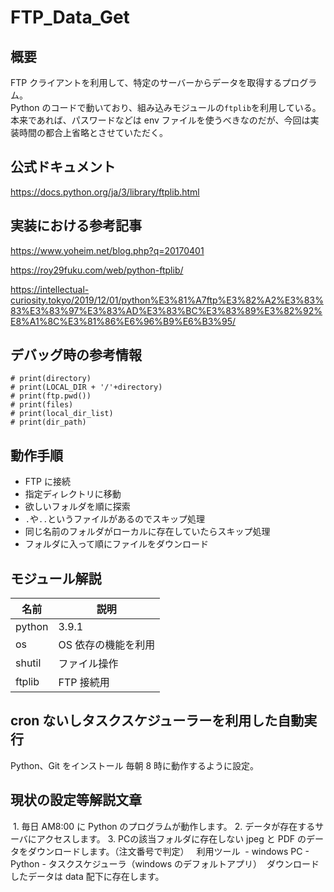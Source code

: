 # FTP_Data_Get

## 概要

FTP クライアントを利用して、特定のサーバーからデータを取得するプログラム。<br>
Python のコードで動いており、組み込みモジュールの`ftplib`を利用している。<br>
本来であれば、パスワードなどは env ファイルを使うべきなのだが、今回は実装時間の都合上省略とさせていただく。

## 公式ドキュメント

https://docs.python.org/ja/3/library/ftplib.html

## 実装における参考記事

https://www.yoheim.net/blog.php?q=20170401

https://roy29fuku.com/web/python-ftplib/

https://intellectual-curiosity.tokyo/2019/12/01/python%E3%81%A7ftp%E3%82%A2%E3%83%83%E3%83%97%E3%83%AD%E3%83%BC%E3%83%89%E3%82%92%E8%A1%8C%E3%81%86%E6%96%B9%E6%B3%95/

## デバッグ時の参考情報

```
# print(directory)
# print(LOCAL_DIR + '/'+directory)
# print(ftp.pwd())
# print(files)
# print(local_dir_list)
# print(dir_path)

```

## 動作手順

- FTP に接続
- 指定ディレクトリに移動
- 欲しいフォルダを順に探索
- `.`や`..`というファイルがあるのでスキップ処理
- 同じ名前のフォルダがローカルに存在していたらスキップ処理
- フォルダに入って順にファイルをダウンロード

## モジュール解説

| 名前   | 説明                |
| ------ | ------------------- |
| python | 3.9.1               |
| os     | OS 依存の機能を利用 |
| shutil | ファイル操作        |
| ftplib | FTP 接続用          |

## cron ないしタスクスケジューラーを利用した自動実行

Python、Git をインストール
毎朝 8 時に動作するように設定。

## 現状の設定等解説文章

​​
​1. 毎日 AM8:00 に Python のプログラムが動作します。​
​2. データが存在するサーバにアクセスします。​
​3. PC​ の該当フォルダに存在しない jpeg と PDF のデータをダウンロードします。（注文番号で判定）​​
​​
​ 利用ツール ​
​- windows PC​
​- Python​
​- タスクスケジューラ（windows のデフォルトアプリ）
​​​
​ ダウンロードしたデータは data 配下に存在します。​
​​